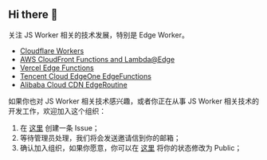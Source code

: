 ## Hi there 👋

关注 JS Worker 相关的技术发展，特别是 Edge Worker。

- [Cloudflare Workers](https://workers.cloudflare.com)
- [AWS CloudFront Functions and Lambda@Edge](https://docs.aws.amazon.com/AmazonCloudFront/latest/DeveloperGuide/cloudfront-functions.html)
- [Vercel Edge Functions](https://vercel.com/docs/functions)
- [Tencent Cloud EdgeOne EdgeFunctions](https://www.tencentcloud.com/document/product/1145/53372)
- [Alibaba Cloud CDN EdgeRoutine](https://www.alibabacloud.com/help/en/cdn/developer-reference/what-is-er-2)

如果你也对 JS Worker 相关技术感兴趣，或者你正在从事 JS Worker 相关技术的开发工作，欢迎加入这个组织：

1. 在 [这里](https://github.com/js-worker/.github/issues) 创建一条 Issue；
2. 等待管理员处理，我们将会发送邀请信到你的邮箱；
3. 确认加入组织，如果你愿意，你可以在 [这里](https://github.com/orgs/js-worker/people) 将你的状态修改为 Public；
